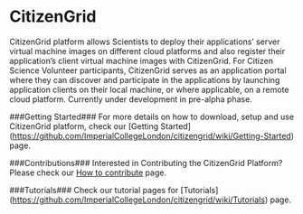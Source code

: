 CitizenGrid
===========
CitizenGrid platform allows Scientists to deploy their applications’ server virtual machine images on 
different cloud platforms and also register their application’s client virtual machine images with CitizenGrid. 
For Citizen Science Volunteer participants, CitizenGrid serves as an application portal where they can discover 
and participate in the applications by launching application clients on their local machine, or where applicable, 
on a remote cloud platform. Currently under development in pre-alpha phase.

###Getting Started###
For more details on how to download, setup and use CitizenGrid platform, check our [Getting Started] (https://github.com/ImperialCollegeLondon/citizengrid/wiki/Getting-Started) page.

###Contributions###
Interested in Contributing the CitizenGrid Platform? Please check our [How to contribute](https://github.com/ImperialCollegeLondon/citizengrid/wiki/How-to-Contribute) page.

###Tutorials###
Check our tutorial pages for [Tutorials] (https://github.com/ImperialCollegeLondon/citizengrid/wiki/Tutorials) page.
